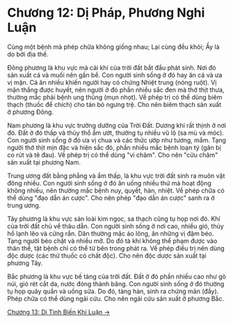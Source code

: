 # Chương 12: Dị Pháp, Phương Nghi Luận

Cùng một bệnh mà phép chữa không giống nhau; Lại cùng đều khỏi; Ấy là do bởi địa
thế.

Đông phương là khu vực mà cái khí của trời đất bắt đầu phát sinh. Nơi đó sản xuất
cá và muối nên gần bể. Con người sinh sống ở đó hay ăn cá và ưa vị mặn. Cá ăn
nhiều khiến người hay có chứng Nhiệt trung (nóng ruột). Vị mặn thắng được huyết,
nên người ở đó phần nhiều sắc đen mà thớ thịt thưa, thường mắc phải bệnh ung
thũng (mụn nhọt). Về phép trị có thể dùng biêm thạch (thuốc để chích) cho tán bỏ
ngưng trệ. Cho nên biêm thạch sản xuất ở phương Đông.

Nam phương là khu vực trưởng dưỡng của Trời Đất. Dương khí rất thịnh ở nơi đó.
Đất ở đó thấp và thủy thổ ẩm ướt, thường tụ nhiều vũ lộ (sa mù và móc). Con người
sinh sống ở đó ưa vị chua và các thức ướp như tương, mắm. Tạng người thớ thịt mịn
đặc và hiện sắc đỏ, phần nhiều mắc bệnh loạn tý (gân bị co rút và tê đau). Về
phép trị có thể dùng "vi châm". Cho nên "cửu châm" sản xuất tại phương Nam.

Trung ương đất bằng phẳng và ẩm thấp, là khu vực trời đất sinh ra muôn vật đông
nhiều. Con người sinh sống ở đó ăn uống nhiều thứ mà hoạt động không nhiều, nên
thường mắc bệnh nuy, quyết, hàn, nhiệt. Về phép chữa có thể dùng "đạo dẫn án
cược". Cho nên phép "đạo dẫn án cược" sanh ra ở trung ương.

Tây phương là khu vực sản loài kim ngọc, sa thạch cũng tụ họp nơi đó. Khí của
trời đất chủ về thâu dẫn. Con người sinh sống ở nơi cao, nhiều gió, thủy hồ lạnh
lẽo và cứng rắn. Dân thường mặc áo lông, ăn những vị đậm béo. Tạng người béo chặt
và nhiều mỡ. Do đó tà khí không thể phạm được vào thân thể, tật bệnh chỉ có thể
từ bên trong phát ra. Về phép điều trị nên dùng độc dược (các thứ thuốc có chất
độc). Cho nên độc dược sản xuất tại phương Tây.

Bắc phương là khu vực bế tàng của trời đất. Đất ở đó phần nhiều cao như gò núi,
gió rét cắt da, nước đóng thành băng. Con người sinh sống ở đó thường tụ họp quây
quần và uống sữa. Do đó, tàng hàn, sinh ra chứng mãn (đầy). Phép chữa có thể dùng
ngải cứu. Cho nên ngải cứu sản xuất ở phương Bắc.

[Chương 13: Di Tinh Biến Khí Luận &rarr;](https://github.com/thaicuc/sach-y-dich/blob/master/contents/13-di-tinh-bien-khi-luan.md)
